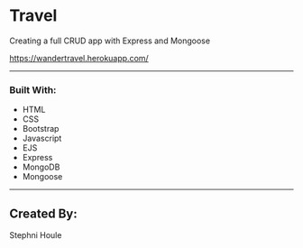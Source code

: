 # Travel
Creating a full CRUD app with Express and Mongoose


https://wandertravel.herokuapp.com/


---
### Built With:

* HTML 
* CSS
* Bootstrap
* Javascript
* EJS
* Express
* MongoDB
* Mongoose

---
## Created By:

Stephni Houle
